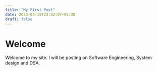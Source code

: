 ```yaml
---
title: "My First Post"
date: 2023-05-15T23:32:07+05:30
draft: false
---
```


# Welcome

Welcome to my site. I will be posting on Software Engineering, System design and DSA.

